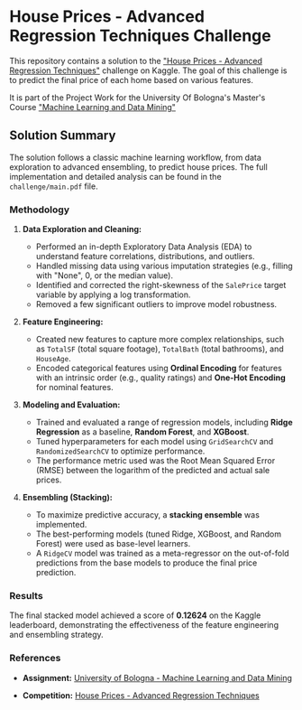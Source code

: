 # House Prices - Advanced Regression Techniques Challenge

This repository contains a solution to the ["House Prices - Advanced Regression Techniques"](https://www.kaggle.com/competitions/house-prices-advanced-regression-techniques/overview) challenge on Kaggle. The goal of this challenge is to predict the final price of each home based on various features.

It is part of the Project Work for the University Of Bologna's Master's Course ["Machine Learning and Data Mining"](https://www.unibo.it/en/study/course-units-transferable-skills-moocs/course-unit-catalogue/course-unit/2024/446627)

## Solution Summary

The solution follows a classic machine learning workflow, from data exploration to advanced ensembling, to predict house prices. The full implementation and detailed analysis can be found in the `challenge/main.pdf` file.

### Methodology

1. **Data Exploration and Cleaning:**
    * Performed an in-depth Exploratory Data Analysis (EDA) to understand feature correlations, distributions, and outliers.
    * Handled missing data using various imputation strategies (e.g., filling with "None", 0, or the median value).
    * Identified and corrected the right-skewness of the `SalePrice` target variable by applying a log transformation.
    * Removed a few significant outliers to improve model robustness.

2. **Feature Engineering:**
    * Created new features to capture more complex relationships, such as `TotalSF` (total square footage), `TotalBath` (total bathrooms), and `HouseAge`.
    * Encoded categorical features using **Ordinal Encoding** for features with an intrinsic order (e.g., quality ratings) and **One-Hot Encoding** for nominal features.

3. **Modeling and Evaluation:**
    * Trained and evaluated a range of regression models, including **Ridge Regression** as a baseline, **Random Forest**, and **XGBoost**.
    * Tuned hyperparameters for each model using `GridSearchCV` and `RandomizedSearchCV` to optimize performance.
    * The performance metric used was the Root Mean Squared Error (RMSE) between the logarithm of the predicted and actual sale prices.

4. **Ensembling (Stacking):**
    * To maximize predictive accuracy, a **stacking ensemble** was implemented.
    * The best-performing models (tuned Ridge, XGBoost, and Random Forest) were used as base-level learners.
    * A `RidgeCV` model was trained as a meta-regressor on the out-of-fold predictions from the base models to produce the final price prediction.

### Results

The final stacked model achieved a score of **0.12624** on the Kaggle leaderboard, demonstrating the effectiveness of the feature engineering and ensembling strategy.

### References

- **Assignment:** [University of Bologna - Machine Learning and Data Mining](https://www.unibo.it/en/study/course-units-transferable-skills-moocs/course-unit-catalogue/course-unit/2024/446627)  
* **Competition:** [House Prices - Advanced Regression Techniques](https://www.kaggle.com/c/house-prices-advanced-regression-techniques?search=ilcors)
